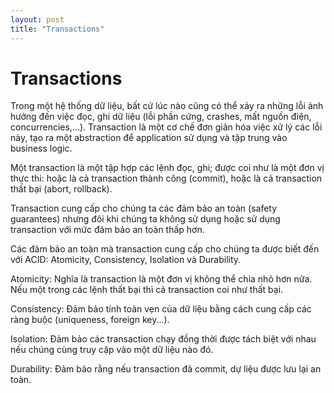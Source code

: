 ```yaml
---
layout: post
title: "Transactions"
---
```


# Transactions

Trong một hệ thống dữ liệu, bất cứ lúc nào cũng có thể xảy ra những lỗi ảnh hưởng đến việc đọc, ghi dữ liệu (lỗi phần cứng, crashes, mất nguồn điện, concurrencies,...). Transaction là một cơ chế đơn giản hóa việc xử lý các lỗi này, tạo ra một abstraction để application sử dụng và tập trung vào business logic.

Một transaction là một tập hợp các lệnh đọc, ghi; được coi như là một đơn vị thực thi: hoặc là cả transaction thành công (commit), hoặc là cả transaction thất bại (abort, rollback).

Transaction cung cấp cho chúng ta các đảm bảo an toàn (safety guarantees) nhưng đôi khi chúng ta không sử dụng hoặc sử dụng transaction với mức đảm bảo an toàn thấp hơn.

Các đảm bảo an toàn mà transaction cung cấp cho chúng ta được biết đến với ACID: Atomicity, Consistency, Isolation và Durability.

Atomicity: Nghĩa là transaction là một đơn vị không thể chia nhỏ hơn nữa. Nếu một trong các lệnh thất bại thì cả transaction coi như thất bại.

Consistency: Đảm bảo tính toàn vẹn của dữ liệu bằng cách cung cấp các ràng buộc (uniqueness, foreign key...).

Isolation: Đảm bảo các transaction chạy đồng thời được tách biệt với nhau nếu chúng cùng truy cập vào một dữ liệu nào đó.

Durability: Đảm bảo rằng nếu transaction đã commit, dự liệu được lưu lại an toàn.